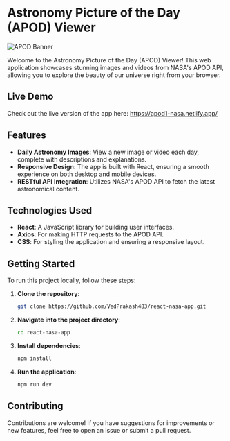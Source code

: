 # Astronomy Picture of the Day (APOD) Viewer

![APOD Banner](https://github.com/user-attachments/assets/3507eeda-aedf-4dc4-b229-52580bd3de70)

Welcome to the Astronomy Picture of the Day (APOD) Viewer! This web application showcases stunning images and videos from NASA's APOD API, allowing you to explore the beauty of our universe right from your browser.

## Live Demo

Check out the live version of the app here: https://apod1-nasa.netlify.app/

## Features

- **Daily Astronomy Images**: View a new image or video each day, complete with descriptions and explanations.
- **Responsive Design**: The app is built with React, ensuring a smooth experience on both desktop and mobile devices.
- **RESTful API Integration**: Utilizes NASA's APOD API to fetch the latest astronomical content.

## Technologies Used

- **React**: A JavaScript library for building user interfaces.
- **Axios**: For making HTTP requests to the APOD API.
- **CSS**: For styling the application and ensuring a responsive layout.

## Getting Started

To run this project locally, follow these steps:

1. **Clone the repository**:
   ```bash
   git clone https://github.com/VedPrakash483/react-nasa-app.git
   
2. **Navigate into the project directory**:
   ```bash
   cd react-nasa-app
3. **Install dependencies**:
   ```bash
   npm install
4. **Run the application**:
   ```bash
   npm run dev


## Contributing
Contributions are welcome! If you have suggestions for improvements or new features, feel free to open an issue or submit a pull request.
